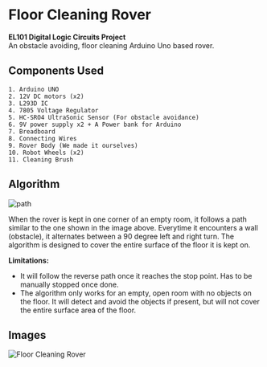 # Floor Cleaning Rover
<strong>EL101 Digital Logic Circuits Project</strong><br>
An obstacle avoiding, floor cleaning Arduino Uno based rover.

## Components Used
```
1. Arduino UNO
2. 12V DC motors (x2)
3. L293D IC
4. 7805 Voltage Regulator
5. HC-SRO4 UltraSonic Sensor (For obstacle avoidance)
6. 9V power supply x2 + A Power bank for Arduino
7. Breadboard
8. Connecting Wires
9. Rover Body (We made it ourselves)
10. Robot Wheels (x2)
11. Cleaning Brush
```
## Algorithm
![path](https://cloud.githubusercontent.com/assets/13731530/25047229/19048140-2153-11e7-84a1-a19b72e22290.png)

When the rover is kept in one corner of an empty room, it follows a path similar to the one shown in the image above.
Everytime it encounters a wall (obstacle), it alternates between a 90 degree left and right turn.
The algorithm is designed to cover the entire surface of the floor it is kept on.

**Limitations:**
* It will follow the reverse path once it reaches the stop point. Has to be manually stopped once done.
* The algorithm only works for an empty, open room with no objects on the floor.
It will detect and avoid the objects if present, but will not cover the entire surface area of the floor.

## Images
![Floor Cleaning Rover](https://user-images.githubusercontent.com/13731530/29819608-0009f86c-8cdf-11e7-8c9c-f8724aa4c117.jpg)
